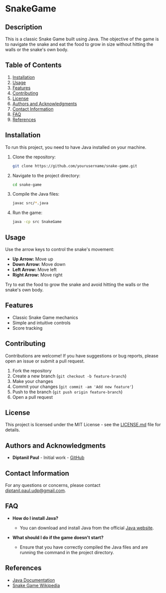 # SnakeGame

## Description
This is a classic Snake Game built using Java. The objective of the game is to navigate the snake and eat the food to grow in size without hitting the walls or the snake's own body.

## Table of Contents
1. [Installation](#installation)
2. [Usage](#usage)
3. [Features](#features)
4. [Contributing](#contributing)
5. [License](#license)
6. [Authors and Acknowledgments](#authors-and-acknowledgments)
7. [Contact Information](#contact-information)
8. [FAQ](#faq)
9. [References](#references)

## Installation
To run this project, you need to have Java installed on your machine.

1. Clone the repository:
    ```bash
    git clone https://github.com/yourusername/snake-game.git
    ```
2. Navigate to the project directory:
    ```bash
    cd snake-game
    ```
3. Compile the Java files:
    ```bash
    javac src/*.java
    ```
4. Run the game:
    ```bash
    java -cp src SnakeGame
    ```

## Usage
Use the arrow keys to control the snake's movement:
- **Up Arrow:** Move up
- **Down Arrow:** Move down
- **Left Arrow:** Move left
- **Right Arrow:** Move right

Try to eat the food to grow the snake and avoid hitting the walls or the snake's own body.

## Features
- Classic Snake Game mechanics
- Simple and intuitive controls
- Score tracking

## Contributing
Contributions are welcome! If you have suggestions or bug reports, please open an issue or submit a pull request.

1. Fork the repository
2. Create a new branch (`git checkout -b feature-branch`)
3. Make your changes
4. Commit your changes (`git commit -am 'Add new feature'`)
5. Push to the branch (`git push origin feature-branch`)
6. Open a pull request

## License
This project is licensed under the MIT License - see the [LICENSE.md](LICENSE.md) file for details.

## Authors and Acknowledgments
- **Diptanil Paul** - Initial work - [GitHub](https://github.com/Diptanil-x-42)

## Contact Information
For any questions or concerns, please contact [diptanil.paul.udp@gmail.com](mailto:your-email@example.com).

## FAQ
- **How do I install Java?**
  - You can download and install Java from the official [Java website](https://www.java.com/en/download/).

- **What should I do if the game doesn't start?**
  - Ensure that you have correctly compiled the Java files and are running the command in the project directory.

## References
- [Java Documentation](https://docs.oracle.com/javase/8/docs/)
- [Snake Game Wikipedia](https://en.wikipedia.org/wiki/Snake_(video_game_genre))
